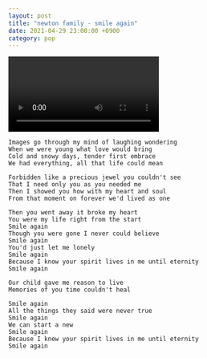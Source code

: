 ```yaml
---
layout: post
title: "newton family - smile again"
date: 2021-04-29 23:00:00 +0900
category: pop
---
```


<div class="video-container">
    <video id="player" class="video-js vjs-default-skin vjs-big-play-centered" data-json="/public/json/pop/newton family - smile again.json"></video>
</div>

```
Images go through my mind of laughing wondering
When we were young what love would bring
Cold and snowy days, tender first embrace
We had everything, all that life could mean

Forbidden like a precious jewel you couldn't see
That I need only you as you needed me
Then I showed you how with my heart and soul
From that moment on forever we'd lived as one

Then you went away it broke my heart
You were my life right from the start
Smile again
Though you were gone I never could believe
Smile again
You'd just let me lonely
Smile again
Because I know your spirit lives in me until eternity
Smile again

Our child gave me reason to live
Memories of you time couldn't heal

Smile again
All the things they said were never true
Smile again
We can start a new
Smile again
Because I knew your spirit lives in me until eternity
Smile again
```